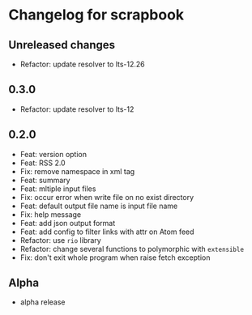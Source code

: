 # Changelog for scrapbook

## Unreleased changes

- Refactor: update resolver to lts-12.26

## 0.3.0

- Refactor: update resolver to lts-12

## 0.2.0

- Feat: version option
- Feat: RSS 2.0
- Fix: remove namespace in xml tag
- Feat: summary
- Feat: mltiple input files
- Fix: occur error when write file on no exist directory
- Feat: default output file name is input file name
- Fix: help message
- Feat: add json output format
- Feat: add config to filter links with attr on Atom feed
- Refactor: use `rio` library
- Refactor: change several functions to polymorphic with `extensible`
- Fix: don't exit whole program when raise fetch exception

## Alpha

- alpha release
